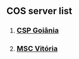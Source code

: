 ## COS server list

1. ###  [CSP Goiânia](http://25.6.52.53:8080/COS_CSO/Entrar.jsp) 
2. ###  [MSC Vitória](http://25.91.157.171:8080/COS_CSO/Entrar.jsp) 
